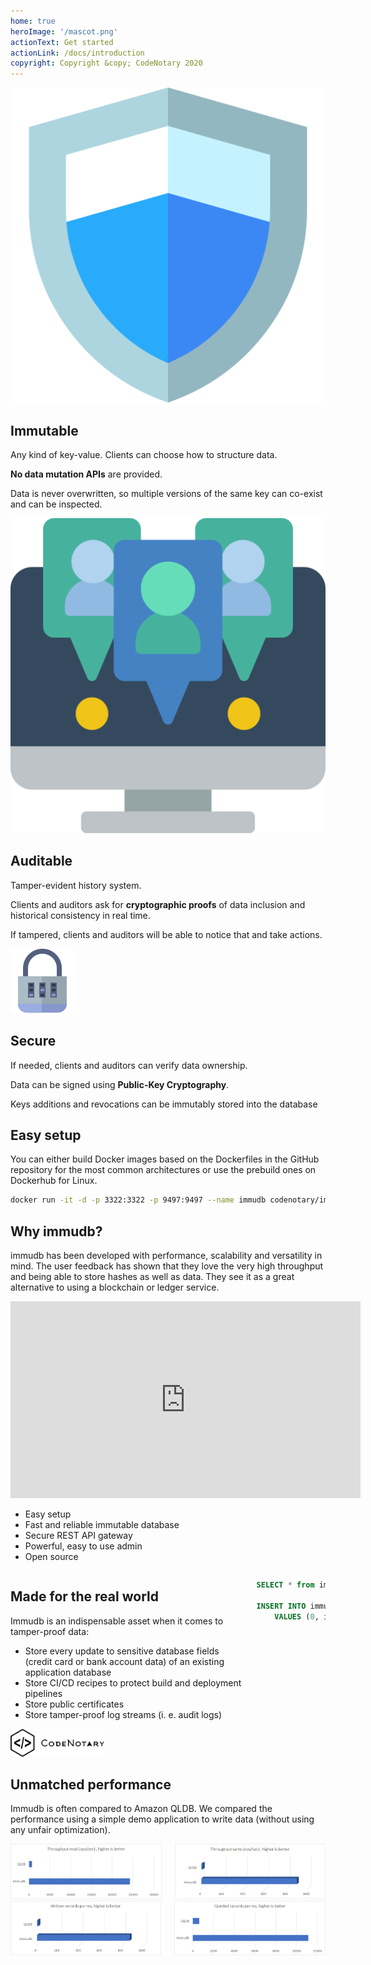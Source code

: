 ```yaml
---
home: true
heroImage: '/mascot.png'
actionText: Get started 
actionLink: /docs/introduction
copyright: Copyright &copy; CodeNotary 2020
---
```


<section class="section" aria-labelledby="main-title">
    <div class="features">
        <div class="feature">
            <img src="/features/immutable2.svg" alt="Immutable"/>
            <h2>Immutable</h2>
            <p>Any kind of key-value. Clients can choose how to structure data.</p>
            <p><strong>No data mutation APIs</strong> are provided.</p>
            <p>Data is never overwritten, so multiple versions of the same key can co-exist and can be inspected.</p>
        </div>
        <div class="feature">
            <img src="/features/auditable3.svg" alt="Immutable"/>
            <h2>Auditable</h2>
            <p>Tamper-evident history system.</p>
            <p>Clients and auditors ask for <strong>cryptographic proofs</strong>  of data inclusion and historical consistency in real time.</p>
            <p>If tampered, clients and auditors will be able to notice that and take actions.</p>
        </div>
        <div class="feature">
            <img src="/features/secure2.svg" alt="Immutable"/>
            <h2>Secure</h2>
            <p>If needed, clients and auditors can verify data ownership.</p>
            <p>Data can be signed using <strong>Public-Key Cryptography</strong>.</p>
            <p>Keys additions and revocations can be immutably stored into the database</p>
        </div>
    </div>
</section>

<section id="easy-setup-section" class="section _text-center _padding-top-0">
    <h2>Easy setup</h2>
    <p>
        You can either build Docker images based on the Dockerfiles in the GitHub repository
        for the most common architectures or use the prebuild ones on Dockerhub for Linux.
    </p>
<div class="language-bash extra-class">
        
~~~bash
docker run -it -d -p 3322:3322 -p 9497:9497 --name immudb codenotary/immudb:latest
~~~
        
</div>
</section>

<div id="video-section" class="section-wrapper -primary">
    <section class="section">
<div class="section-center">
        
## Why immudb?
immudb has been developed with performance, scalability and versatility in mind. The user feedback has shown that they love the very high throughput and being able to store hashes as well as data. They see it as a great alternative to using a blockchain or ledger service.
        
</div>
        <div class="video-features">
            <div class="video">
                <div class="_embed _embed-16by9">
                    <iframe width="560" height="315" frameborder="0"
                            src="https://www.youtube.com/embed/rQ4iZAM14m0?controls=0"
                            allow="accelerometer; autoplay; encrypted-media; gyroscope; picture-in-picture"
                            allowfullscreen></iframe>
                </div>
            </div>
            <ul>
                <li>
                    <font-awesome-icon icon="check-circle" />
                    Easy setup
                </li>
                <li>
                    <font-awesome-icon icon="check-circle" />
                    Fast and reliable immutable database
                </li>
                <li>
                    <font-awesome-icon icon="check-circle" />
                    Secure REST API gateway
                </li>
                <li>
                    <font-awesome-icon icon="check-circle" />
                    Powerful, easy to use admin
                </li>
                <li>
                    <font-awesome-icon icon="check-circle" />
                    Open source
                </li>
            </ul>
        </div>
    </section>
</div>


<div class="section-wrapper">
    <section class="section">
        <div class="columns">
<div class="column">
            
## Made for the real world
Immudb is an indispensable asset when it comes to tamper-proof data:

- Store every update to sensitive database fields (credit card or bank account data) of an existing application database
- Store CI/CD recipes to protect build and deployment pipelines
- Store public certificates
- Store tamper-proof log streams (i. e. audit logs) 

</div>
<div class="column">
<terminal title="immudb">

~~~sql
SELECT * from immudb;

INSERT INTO immudb (id, feature) 
    VALUES (0, immutable);
~~~

</terminal>
</div>
        </div>
    </section>
    <section class="section" id="usedby">
        <div class="columns">
            <div class="column">
                <img src="/logos/codenotary.png" width="150" alt="Immudb - Written records per ms" />
            </div>
        </div> 
    </section>
</div>


<div class="section-wrapper -gray-10" id="performance">
    <section class="section">
            
<div class="section-center">

## Unmatched performance
Immudb is often compared to Amazon QLDB. We compared the performance using a simple demo application to write data (without using any unfair optimization).

</div>

<div class="columns">
    <div class="column">
        <img src="/benchmark/throughput_read.png" alt="Immudb - Throughput read" />
    </div>
    <div class="column">
        <img src="/benchmark/throughput_write.png" alt="Immudb - Throughput write" />
    </div>
</div>
<div class="columns">
    <div class="column">
        <img src="/benchmark/exectime.png" alt="Immudb - Written records per ms" />
    </div>
    <div class="column">
        <img src="/benchmark/query_bm.png" alt="Immudb - Queried records per ms" />
    </div>
</div>
    </section>
</div>
